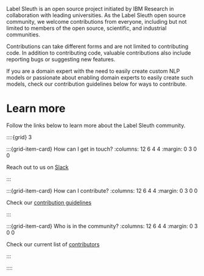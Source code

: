 Label Sleuth is an open source project initiated by IBM Research in collaboration with leading universities.
As the Label Sleuth open source community, we welcome contributions from everyone, including but not limited to
members of the open source, scientific, and industrial communities.

Contributions can take different forms and are not limited to contributing code.
In addition to contributing code, valuable contributions also include reporting bugs or suggesting new features.

If you are a domain expert with the need to easily create custom NLP models or passionate about enabling domain experts
to easily create such models, check our contribution guidelines below for ways to contribute.

# Learn more

Follow the links below to learn more about the Label Sleuth community.

::::{grid} 3

:::{grid-item-card}  How can I get in touch?
:columns: 12 6 4 4
:margin: 0 3 0 0

Reach out to us on [Slack](https://join.slack.com/t/labelsleuth/shared_invite/zt-1j5tpz1jl-W~UaNEKmK0RtzK~lI3Wkxg)

:::

:::{grid-item-card}  How can I contribute?
:columns: 12 6 4 4
:margin: 0 3 0 0

Check our [contribution guidelines](contributing)

:::

:::{grid-item-card}  Who is in the community?
:columns: 12 6 4 4
:margin: 0 3 0 0

Check our current list of [contributors](contributors)

:::

::::
